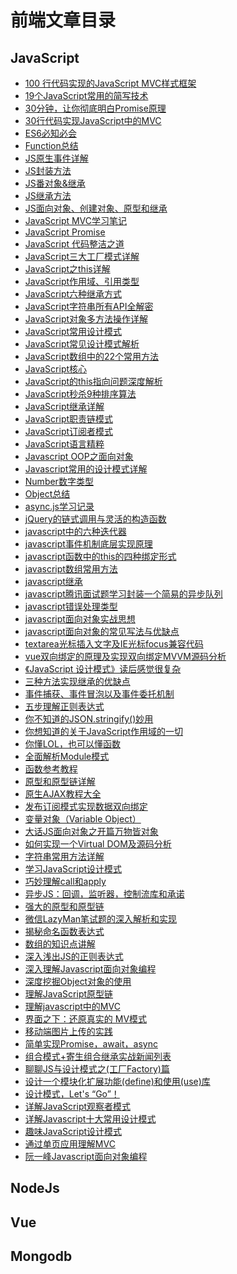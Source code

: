 # 前端文章目录

## JavaScript

- [100 行代码实现的JavaScript MVC样式框架](JavaScript/JavaScript/100%20行代码实现的JavaScript%20MVC样式框架.md)
- [19个JavaScript常用的简写技术](JavaScript/19个JavaScript常用的简写技术.md)
- [30分钟，让你彻底明白Promise原理](JavaScript/30分钟，让你彻底明白Promise原理.md)
- [30行代码实现JavaScript中的MVC](JavaScript/30行代码实现JavaScript中的MVC.md)
- [ES6必知必会](JavaScript/ES6必知必会.md)
- [Function总结]()
- [JS原生事件详解]()
- [JS封装方法]()
- [JS番对象&继承]()
- [JS继承方法]()
- [JS面向对象、创建对象、原型和继承]()
- [JavaScript MVC学习笔记]()
- [JavaScript Promise]()
- [JavaScript 代码整洁之道]()
- [JavaScript三大工厂模式详解]()
- [JavaScript之this详解]()
- [JavaScript作用域、引用类型]()
- [JavaScript六种继承方式]()
- [JavaScript字符串所有API全解密]()
- [JavaScript对象多方法操作详解]()
- [JavaScript常用设计模式]()
- [JavaScript常见设计模式解析]()
- [JavaScript数组中的22个常用方法]()
- [JavaScript核心]()
- [JavaScript的this指向问题深度解析]()
- [JavaScript秒杀9种排序算法]()
- [JavaScript继承详解]()
- [JavaScript职责链模式]()
- [JavaScript订阅者模式]()
- [JavaScript语言精粹]()
- [Javascript OOP之面向对象]()
- [Javascript常用的设计模式详解]()
- [Number数字类型]()
- [Object总结]()
- [async.js学习记录]()
- [jQuery的链式调用与灵活的构造函数]()
- [javascript中的六种迭代器]()
- [javascript事件机制底层实现原理]()
- [javascript函数中的this的四种绑定形式]()
- [javascript数组常用方法]()
- [javascript继承]()
- [javascript腾讯面试题学习封装一个简易的异步队列]()
- [javascript错误处理类型]()
- [javascript面向对象实战思想]()
- [javascript面向对象的常见写法与优缺点]()
- [textarea光标插入文字及IE光标focus兼容代码]()
- [vue双向绑定的原理及实现双向绑定MVVM源码分析]()
- [《JavaScript 设计模式》读后感觉很复杂]()
- [三种方法实现继承的优缺点]()
- [事件捕获、事件冒泡以及事件委托机制]()
- [五步理解正则表达式]()
- [你不知道的JSON.stringify()妙用]()
- [你想知道的关于JavaScript作用域的一切]()
- [你懂LOL，也可以懂函数]()
- [全面解析Module模式]()
- [函数参考教程]()
- [原型和原型链详解]()
- [原生AJAX教程大全]()
- [发布订阅模式实现数据双向绑定]()
- [变量对象（Variable Object）]()
- [大话JS面向对象之开篇万物皆对象]()
- [如何实现一个Virtual DOM及源码分析]()
- [字符串常用方法详解]()
- [学习JavaScript设计模式]()
- [巧妙理解call和apply]()
- [异步JS：回调，监听器，控制流库和承诺]()
- [强大的原型和原型链]()
- [微信LazyMan笔试题的深入解析和实现]()
- [揭秘命名函数表达式]()
- [数组的知识点讲解]()
- [深入浅出JS的正则表达式]()
- [深入理解Javascript面向对象编程]()
- [深度挖掘Object对象的使用]()
- [理解JavaScript原型链]()
- [理解javascript中的MVC]()
- [界面之下：还原真实的 MV模式]()
- [移动端图片上传的实践]()
- [简单实现Promise，await，async]()
- [组合模式+寄生组合继承实战新闻列表]()
- [聊聊JS与设计模式之(工厂Factory)篇]()
- [设计一个模块化扩展功能(define)和使用(use)库]()
- [设计模式，Let's “Go”！]()
- [详解JavaScript观察者模式]()
- [详解Javascript十大常用设计模式]()
- [趣味JavaScript设计模式]()
- [通过单页应用理解MVC]()
- [阮一峰Javascript面向对象编程]()

## NodeJs

## Vue

## Mongodb
